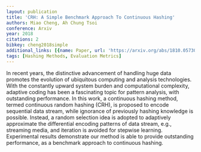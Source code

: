 ```yaml
---
layout: publication
title: 'CRH: A Simple Benchmark Approach To Continuous Hashing'
authors: Miao Cheng, Ah Chung Tsoi
conference: Arxiv
year: 2018
citations: 2
bibkey: cheng2018simple
additional_links: [{name: Paper, url: 'https://arxiv.org/abs/1810.05730'}]
tags: [Hashing Methods, Evaluation Metrics]
---
```

In recent years, the distinctive advancement of handling huge data promotes
the evolution of ubiquitous computing and analysis technologies. With the
constantly upward system burden and computational complexity, adaptive coding
has been a fascinating topic for pattern analysis, with outstanding
performance. In this work, a continuous hashing method, termed continuous
random hashing (CRH), is proposed to encode sequential data stream, while
ignorance of previously hashing knowledge is possible. Instead, a random
selection idea is adopted to adaptively approximate the differential encoding
patterns of data stream, e.g., streaming media, and iteration is avoided for
stepwise learning. Experimental results demonstrate our method is able to
provide outstanding performance, as a benchmark approach to continuous hashing.
